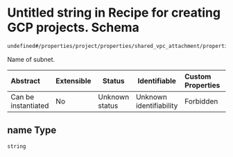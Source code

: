 # Untitled string in Recipe for creating GCP projects. Schema

```txt
undefined#/properties/project/properties/shared_vpc_attachment/properties/subnets/items/properties/name
```

Name of subnet.


| Abstract            | Extensible | Status         | Identifiable            | Custom Properties | Additional Properties | Access Restrictions | Defined In                                                          |
| :------------------ | ---------- | -------------- | ----------------------- | :---------------- | --------------------- | ------------------- | ------------------------------------------------------------------- |
| Can be instantiated | No         | Unknown status | Unknown identifiability | Forbidden         | Allowed               | none                | [project.schema.json\*](project.schema.json "open original schema") |

## name Type

`string`
